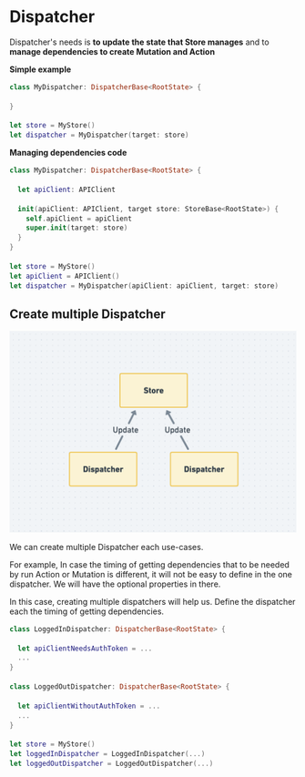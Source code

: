 # Dispatcher

Dispatcher's needs is **to update the state that Store manages** and to **manage dependencies to create Mutation and Action**

**Simple example**

```swift
class MyDispatcher: DispatcherBase<RootState> {

}

let store = MyStore()
let dispatcher = MyDispatcher(target: store)
```

**Managing dependencies code**

```swift
class MyDispatcher: DispatcherBase<RootState> {

  let apiClient: APIClient

  init(apiClient: APIClient, target store: StoreBase<RootState>) {
    self.apiClient = apiClient
    super.init(target: store)
  }
}

let store = MyStore()
let apiClient = APIClient()
let dispatcher = MyDispatcher(apiClient: apiClient, target: store)
```

## Create multiple Dispatcher

![](../../.gitbook/assets/image%20%283%29.png)

We can create multiple Dispatcher each use-cases.

For example, In case the timing of getting dependencies that to be needed by run Action or Mutation is different, it will not be easy to define in the one dispatcher. We will have the optional properties in there.

In this case, creating multiple dispatchers will help us. Define the dispatcher each the timing of getting dependencies.

```swift
class LoggedInDispatcher: DispatcherBase<RootState> {

  let apiClientNeedsAuthToken = ...
  ...
}

class LoggedOutDispatcher: DispatcherBase<RootState> {

  let apiClientWithoutAuthToken = ...
  ...
}

let store = MyStore()
let loggedInDispatcher = LoggedInDispatcher(...)
let loggedOutDispatcher = LoggedOutDispatcher(...)
```

